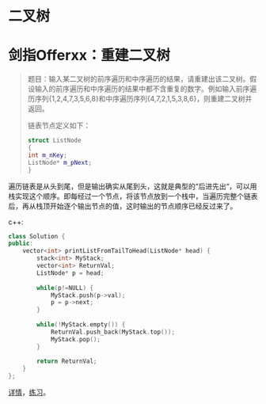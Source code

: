 # 二叉树



# 剑指Offerxx：重建二叉树









> 题目：输入某二叉树的前序遍历和中序遍历的结果，请重建出该二叉树。假设输入的前序遍历和中序遍历的结果中都不含重复的数字。例如输入前序遍历序列{1,2,4,7,3,5,6,8}和中序遍历序列{4,7,2,1,5,3,8,6}，则重建二叉树并返回。
>
> 链表节点定义如下：
>
> ```c++
> struct ListNode
> {
> int m_nKey;
> ListNode* m_pNext;
> }
> ```

遍历链表是从头到尾，但是输出确实从尾到头，这就是典型的“后进先出“，可以用栈实现这个顺序。即每经过一个节点，将该节点放到一个栈中，当遍历完整个链表后，再从栈顶开始逐个输出节点的值，这时输出的节点顺序已经反过来了。

c++:

```c++
class Solution {
public:
    vector<int> printListFromTailToHead(ListNode* head) {
        stack<int> MyStack;
        vector<int> ReturnVal;
        ListNode* p = head;
        
        while(p!=NULL) {
            MyStack.push(p->val);
            p = p->next;
        }
        
        while(!MyStack.empty()) {
            ReturnVal.push_back(MyStack.top());
            MyStack.pop();
        }
        
        return ReturnVal;
    }
};
```

[详情](https://cuijiahua.com/blog/2017/11/basis_3.html)，[练习](https://www.nowcoder.com/practice/d0267f7f55b3412ba93bd35cfa8e8035?tpId=13&tqId=11156&tPage=1&rp=1&ru=/ta/coding-interviews&qru=/ta/coding-interviews/question-ranking)。

























